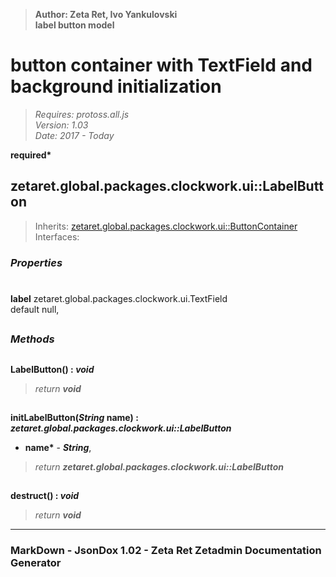 > __Author: Zeta Ret, Ivo Yankulovski__  
> __label button model__  
# button container with TextField and background initialization  
> *Requires: protoss.all.js*  
> *Version: 1.03*  
> *Date: 2017 - Today*  

__required*__

## zetaret.global.packages.clockwork.ui::LabelButton  
> Inherits: [zetaret.global.packages.clockwork.ui::ButtonContainer](ButtonContainer.md)  
> Interfaces:   

### *Properties*  

#
__label__ zetaret.global.packages.clockwork.ui.TextField  
default null,   


##
### *Methods*  

##
__LabelButton() : *void*__  
  
> *return __void__*  

##
__initLabelButton(*String* name) : *zetaret.global.packages.clockwork.ui::LabelButton*__  
  
- __name*__ - __*String*__,   
> *return __zetaret.global.packages.clockwork.ui::LabelButton__*  

##
__destruct() : *void*__  
  
> *return __void__*  

---
### MarkDown - JsonDox 1.02 - Zeta Ret Zetadmin Documentation Generator
